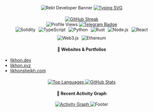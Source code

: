 <div align="center">

  <!-- Banner Image -->
  <img src="https://capsule-render.vercel.app/api?type=waving&color=ff0000&height=200&section=header&text=REKT%20DEVELOPER&fontSize=50&animation=fadeIn&fontColor=ffffff" alt="Rekt Developer Banner"/>

  <!-- Typing SVG -->
  <a href="https://git.io/typing-svg">
    <img src="https://readme-typing-svg.herokuapp.com?font=IBM+Plex+Mono&weight=700&size=28&duration=2500&pause=1500&color=FF0000&center=true&vCenter=true&random=false&width=700&height=70&lines=Web3+%26+Blockchain+Developer;Smart+Contract+Security+Expert;DApps+%26+DeFi+Specialist" alt="Typing SVG"/>
  </a>

  <!-- Stats Section -->
  <div align="center" style="margin-top: 20px;">
    <a href="https://git.io/streak-stats">
      <img src="https://streak-stats.demolab.com?user=Rekt-Developer&theme=dark&date_format=M%20j%5B%2C%20Y%5D&card_width=800&background=000000&ring=FF0000&fire=FF0000&currStreakLabel=FF0000&currStreakNum=FFFFFF" alt="GitHub Streak"/>
    </a>
    <div>
      <img src="https://komarev.com/ghpvc/?username=Rekt-Developer&style=flat-square&color=red" alt="Profile Views"/>
      <a href="https://t.me/RektDevelopers">
        <img src="https://img.shields.io/badge/Join_Community-2CA5E0?style=for-the-badge&logo=telegram&logoColor=white" alt="Telegram Badge"/>
      </a>
    </div>
  </div>

  <!-- Tech Stack Section -->

  <div style="display: flex; flex-wrap: wrap; justify-content: center; gap: 10px;">
    <img src="https://img.shields.io/badge/Solidity-363636?style=flat&logo=solidity&logoColor=white" alt="Solidity"/>
    <img src="https://img.shields.io/badge/TypeScript-007ACC?style=flat&logo=typescript&logoColor=white" alt="TypeScript"/>
    <img src="https://img.shields.io/badge/Python-3776AB?style=flat&logo=python&logoColor=white" alt="Python"/>
    <img src="https://img.shields.io/badge/Rust-000000?style=flat&logo=rust&logoColor=white" alt="Rust"/>
    <img src="https://img.shields.io/badge/Node.js-339933?style=flat&logo=nodedotjs&logoColor=white" alt="Node.js"/>
    <img src="https://img.shields.io/badge/React-20232A?style=flat&logo=react&logoColor=61DAFB" alt="React"/>
    <img src="https://img.shields.io/badge/Web3.js-F16822?style=flat&logo=web3dotjs&logoColor=white" alt="Web3.js"/>
    <img src="https://img.shields.io/badge/Ethereum-3C3C3D?style=flat&logo=ethereum&logoColor=white" alt="Ethereum"/>
  </div>

  <!-- Websites Section -->
  <h4>🌟 Websites & Portfolios</h4>
  <ul style="text-align: left; padding-left: 20px;">
    <li><a href="https://likhon.dev" target="_blank">likhon.dev</a></li>
    <li><a href="https://likhon.xyz" target="_blank">likhon.xyz</a></li>
    <li><a href="https://likhonsheikh.com" target="_blank">likhonsheikh.com</a></li>
  </ul>

  <!-- Stats and GitHub Info Section -->
  <div align="center" style="margin-top: 20px;">
    <a href="https://github.com/anuraghazra/github-readme-stats">
      <img src="https://github-readme-stats.vercel.app/api/top-langs/?username=Rekt-Developer&layout=compact&theme=dark&hide_border=true&bg_color=000000&title_color=FF0000" alt="Top Languages"/>
    </a>
    <a href="https://github.com/anuraghazra/github-readme-stats">
      <img src="https://github-readme-stats.vercel.app/api?username=Rekt-Developer&show_icons=true&theme=dark&hide_border=true&bg_color=000000&ring_color=FF0000&icon_color=FF0000&title_color=FF0000" alt="GitHub Stats"/>
    </a>
  </div>

  <!-- Recent Activity Graph Section -->
  <h4>🎯 Recent Activity Graph</h4>
  <a href="https://github.com/ashutosh00710/github-readme-activity-graph">
    <img src="https://github-readme-activity-graph.vercel.app/graph?username=Rekt-Developer&theme=high-contrast&color=ff0000&line=ff0000&point=ffffff&area=true&hide_border=true" alt="Activity Graph"/>
  </a>

  <!-- Footer -->
  <img src="https://capsule-render.vercel.app/api?type=waving&color=ff0000&height=150&section=footer" alt="Footer"/>

</div>
